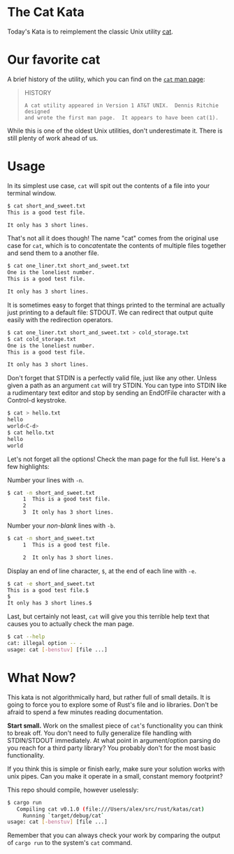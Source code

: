 # The Cat Kata

Today's Kata is to reimplement the classic Unix utility
[cat](https://en.wikipedia.org/wiki/Cat_(Unix)).

# Our favorite cat

A brief history of the utility, which you can find on the [`cat` man page](https://www.freebsd.org/cgi/man.cgi?query=cat&manpath=FreeBSD+10.2-RELEASE):

> HISTORY
>
>     A cat utility appeared in Version 1 AT&T UNIX.  Dennis Ritchie designed
>     and wrote the first man page.  It appears to have been cat(1).

While this is one of the oldest Unix utilities, don't underestimate it. There is
still plenty of work ahead of us.

# Usage

In its simplest use case, `cat` will spit out the contents of a file into your
terminal window.

```bash
$ cat short_and_sweet.txt
This is a good test file.

It only has 3 short lines.
```

That's not all it does though! The name "cat" comes from the original use case
for `cat`, which is to con*cat*entate the contents of multiple files together and
send them to a another file.

```bash
$ cat one_liner.txt short_and_sweet.txt
One is the loneliest number.
This is a good test file.

It only has 3 short lines.
```

It is sometimes easy to forget that things printed to the terminal are actually
just printing to a default file: STDOUT. We can redirect that output quite
easily with the redirection operators.

```bash
$ cat one_liner.txt short_and_sweet.txt > cold_storage.txt
$ cat cold_storage.txt
One is the loneliest number.
This is a good test file.

It only has 3 short lines.
```

Don't forget that STDIN is a perfectly valid file, just like any other. Unless
given a path as an argument `cat` will try STDIN. You can type into STDIN like a
rudimentary text editor and stop by sending an EndOfFile character with a
Control-d keystroke.

```bash
$ cat > hello.txt
hello
world<C-d>
$ cat hello.txt
hello
world
```

Let's not forget all the options! Check the man page for the full list. Here's a
few highlights:

Number your lines with `-n`.

```bash
$ cat -n short_and_sweet.txt
     1	This is a good test file.
     2
     3	It only has 3 short lines.
```

Number your *non-blank* lines with `-b`.

```bash
$ cat -n short_and_sweet.txt
     1	This is a good test file.

     2	It only has 3 short lines.
```

Display an end of line character, `$`, at the end of each line with `-e`.


```bash
$ cat -e short_and_sweet.txt
This is a good test file.$
$
It only has 3 short lines.$
```

Last, but certainly not least, `cat` will give you this terrible help text that
causes you to actually check the man page.

```bash
$ cat --help
cat: illegal option -- -
usage: cat [-benstuv] [file ...]
```

# What Now?

This kata is not algorithmically hard, but rather full of small details. It is
going to force you to explore some of Rust's file and io libraries. Don't be
afraid to spend a few minutes reading documentation.

**Start small.** Work on the smallest piece of `cat`'s functionality you can
think to break off. You don't need to fully generalize file handling with
STDIN/STDOUT immediately. At what point in argument/option parsing do you reach
for a third party library? You probably don't for the most basic functionality.

If you think this is simple or finish early, make sure your solution works with
unix pipes. Can you make it operate in a small, constant memory footprint?

This repo should compile, however uselessly:

```bash
$ cargo run
   Compiling cat v0.1.0 (file:///Users/alex/src/rust/katas/cat)
     Running `target/debug/cat`
usage: cat [-benstuv] [file ...]
```

Remember that you can always check your work by comparing the output of `cargo
run` to the system's `cat` command.
